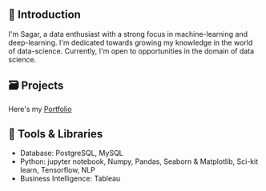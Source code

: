 ## 👦 Introduction

I'm Sagar, a data enthusiast with a strong focus in machine-learning and deep-learning. I'm dedicated towards growing my knowledge in the world of data-science. Currently, I'm open to opportunities in the domain of data science.

## 🗃️ Projects

Here's my [Portfolio](https://github.com/skadoozy/Portfolio#%EF%B8%8F-sagars-portfolio)

## 🧰 Tools & Libraries

- Database: PostgreSQL, MySQL
- Python: jupyter notebook, Numpy, Pandas, Seaborn & Matplotlib, Sci-kit learn, Tensorflow, NLP
- Business Intelligence: Tableau
